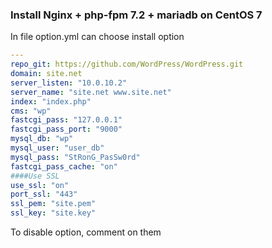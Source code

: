 ### Install  Nginx + php-fpm 7.2 + mariadb on CentOS 7

In file option.yml can choose install option
```YAML
---
repo_git: https://github.com/WordPress/WordPress.git
domain: site.net
server_listen: "10.0.10.2"
server_name: "site.net www.site.net"
index: "index.php"
cms: "wp"
fastcgi_pass: "127.0.0.1"
fastcgi_pass_port: "9000"
mysql_db: "wp"
mysql_user: "user_db"
mysql_pass: "StRonG_PasSw0rd"
fastcgi_pass_cache: "on"
####Use SSL
use_ssl: "on"
port_ssl: "443"
ssl_pem: "site.pem"
ssl_key: "site.key"
```
To disable option, comment on them
